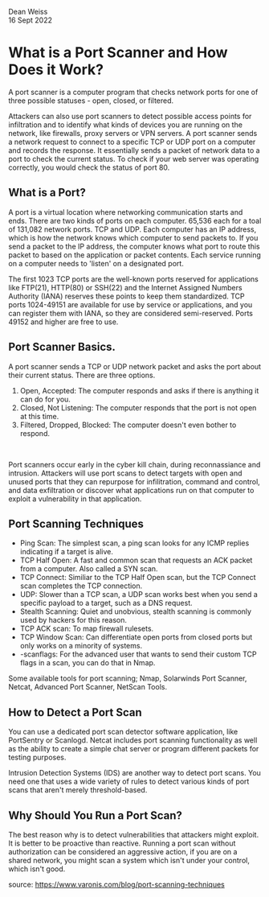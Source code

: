 Dean Weiss <br>
16 Sept 2022

# What is a Port Scanner and How Does it Work?
<p> A port scanner is a computer program that checks network ports for one of three possible statuses - open, closed, or filtered.

Attackers can also use port scanners to detect possible access points for infiltration and to identify what kinds of devices you are running on the network, like firewalls, proxy servers or VPN servers. A port scanner sends a network request to connect to a specific TCP or UDP port on a computer and records the response. It essentially sends a packet  of network data to a port to check the current status. To check if your web server was operating correctly, you would check the status of port 80. </P>

## What is a Port?
<p> A port is a virtual location where networking communication starts and ends. There are two kinds of ports on each computer. 65,536 each for a toal of 131,082 network ports. TCP and UDP. Each computer has an IP address, which is how the network knows which computer to send packets to. If you send a packet to the IP address, the computer knows what port to route this packet to based on the application or packet contents. Each service running on a computer needs to 'listen' on a designated port.

The first 1023 TCP ports are the well-known ports reserved for applications like FTP(21), HTTP(80) or SSH(22) and the Internet Assigned Numbers Authority (IANA) reserves these points to keep them standardized. TCP ports 1024-49151 are available for use by service or applications, and you can register them with IANA, so they are considered semi-reserved. Ports 49152 and higher are free to use.</p>

## Port Scanner Basics.
<p> A port scanner sends a TCP or UDP network packet and asks the port about their current status. There are three options.</p>
<ol>
  <li> Open, Accepted: The computer responds and asks if there is anything it can do for you. </li>
  <li> Closed, Not Listening: The computer responds that the port is not open at this time. </li>
  <li> Filtered, Dropped, Blocked: The computer doesn't even bother to respond. </li>
</ol>
<br>
<p> Port scanners occur early in the cyber kill chain, during reconnassiance and intrusion. Attackers will use port scans to detect targets with open and unused ports that they can repurpose for infilitration, command and control, and data exfiltration or discover what applications run on that computer to exploit a vulnerability in that application. </p>

## Port Scanning Techniques
<ul>
  <li> Ping Scan: The simplest scan, a ping scan looks for any ICMP replies indicating if a target is alive. </li>
  <li> TCP Half Open: A fast and common scan that requests an ACK packet from a computer. Also called a SYN scan. </li>
  <li> TCP Connect: Similiar to the TCP Half Open scan, but the TCP Connect scan completes the TCP connection.</li>
  <li> UDP: Slower than a TCP scan, a UDP scan works best when you send a specific payload to a target, such as a DNS request.</li>
  <li> Stealth Scanning: Quiet and unobvious, stealth scanning is commonly used by hackers for this reason.</li>
  <li> TCP ACK scan: To map firewall rulesets.</li>
  <li> TCP Window Scan: Can differentiate open ports from closed ports but only works on a minority of systems.</li>
  <li> -scanflags: For the advanced user that wants to send their custom TCP flags in a scan, you can do that in Nmap.</li>
</ul>

<p> Some available tools for port scanning; Nmap, Solarwinds Port Scanner, Netcat, Advanced Port Scanner, NetScan Tools. </p>

## How to Detect a Port Scan
<p> You can use a dedicated port scan detector software application, like PortSentry or Scanlogd.  Netcat includes port scanning functionality as well as the ability to create a simple chat server or program different packets for testing purposes. 

Intrusion Detection Systems (IDS) are another way to detect port scans. You need one that uses a wide variety of rules to detect various kinds of port scans that aren't merely threshold-based.
</p>

## Why Should You Run a Port Scan?
<p> The best reason why is to detect vulnerabilities that attackers might exploit. It is better to be proactive than reactive. Running a port scan without authorization can be considered an aggressive action, if you are on a shared network, you might scan a system which isn't under your control, which isn't good. </p>


source: https://www.varonis.com/blog/port-scanning-techniques

